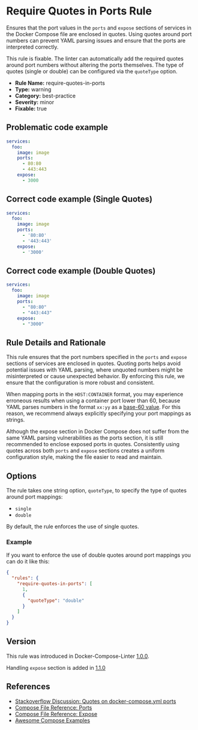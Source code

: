 # Require Quotes in Ports Rule

Ensures that the port values in the `ports` and `expose` sections of services in the Docker Compose file are enclosed in
quotes. Using quotes around port numbers can prevent YAML parsing issues and ensure that the ports are interpreted
correctly.

This rule is fixable. The linter can automatically add the required quotes around port numbers without altering the
ports themselves. The type of quotes (single or double) can be configured via the `quoteType` option.

- **Rule Name:** require-quotes-in-ports
- **Type:** warning
- **Category:** best-practice
- **Severity:** minor
- **Fixable:** true

## Problematic code example

```yaml
services:
  foo:
    image: image
    ports:
      - 80:80
      - 443:443
    expose:
      - 3000
```

## Correct code example (Single Quotes)

```yaml
services:
  foo:
    image: image
    ports:
      - '80:80'
      - '443:443'
    expose:
      - '3000'
```

## Correct code example (Double Quotes)

```yaml
services:
  foo:
    image: image
    ports:
      - "80:80"
      - "443:443"
    expose:
      - "3000"
```

## Rule Details and Rationale

This rule ensures that the port numbers specified in the `ports` and `expose` sections of services are enclosed in
quotes. Quoting ports helps avoid potential issues with YAML parsing, where unquoted numbers might be misinterpreted or
cause unexpected behavior. By enforcing this rule, we ensure that the configuration is more robust and consistent.

When mapping ports in the `HOST:CONTAINER` format, you may experience erroneous results when using a container port
lower than 60, because YAML parses numbers in the format `xx:yy` as a [base-60 value](https://yaml.org/type/float.html).
For this reason, we recommend always explicitly specifying your port mappings as strings.

Although the expose section in Docker Compose does not suffer from the same YAML parsing vulnerabilities as the ports
section, it is still recommended to enclose exposed ports in quotes. Consistently using quotes across both `ports` and
`expose` sections creates a uniform configuration style, making the file easier to read and maintain.

## Options

The rule takes one string option, `quoteType`, to specify the type of quotes around port mappings:

- `single`
- `double`

By default, the rule enforces the use of single quotes.

### Example

If you want to enforce the use of double quotes around port mappings you can do it like this:

```json
{
  "rules": {
    "require-quotes-in-ports": [
      1,
      {
        "quoteType": "double"
      }
    ]
  }
}
```

## Version

This rule was introduced in Docker-Compose-Linter [1.0.0](https://github.com/zavoloklom/docker-compose-linter/releases).

Handling `expose` section is added in [1.1.0](https://github.com/zavoloklom/docker-compose-linter/releases)

## References

- [Stackoverflow Discussion: Quotes on docker-compose.yml ports](https://stackoverflow.com/questions/58810789/quotes-on-docker-compose-yml-ports-make-any-difference)
- [Compose File Reference: Ports](https://docker-docs.uclv.cu/compose/compose-file/#ports)
- [Compose File Reference: Expose](https://docs.docker.com/reference/compose-file/services/#expose)
- [Awesome Compose Examples](https://github.com/docker/awesome-compose)
